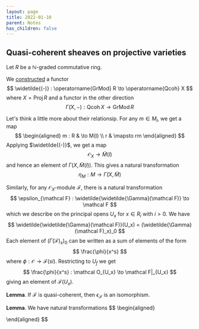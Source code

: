 ```yaml
---
layout: page
title: 2022-01-10
parent: Notes
has_children: false
---
```


## Quasi-coherent sheaves on projective varieties 

Let $R$ be a $\mathbb{N}$-graded commutative ring. 

We [constructed](https://738.f21.matthewrobertballard.com/notes/2021-12-02/) a functor 
$$
\widetilde{(-)} : \operatorname{GrMod} R \to \operatorname{Qcoh} X
$$ 
where $X = \operatorname{Proj} R$ and a functor in the other 
direction 
$$
\widetilde{\Gamma}(X,-) : \operatorname{Qcoh} X \to \operatorname{GrMod} R 
$$

Let's think a little more about their relationsip. For any $m \in M_l$, we 
get a map 
$$
\begin{aligned}
	m : R & \to M(l) \\
	r & \mapsto rm
\end{aligned}
$$
Applying $\widetilde{(-)}$, we get a map 
$$
	\mathcal O_X \to \widetilde{M}(l) 
$$
and hence an element of $\Gamma(X,\widetilde{M}(l))$. This gives a natural 
transformation 
$$
	\eta_M : M \to \widetilde{\Gamma}(X,\widetilde{M})
$$

Similarly, for any $\mathcal O_X$-module $\mathcal F$, there is a 
natural transformation 
$$
\epsilon_{\mathcal F} : \widetilde{\widetilde{\Gamma}(\mathcal F)} \to \mathcal F
$$
which we describe on the principal opens $U_x$ for $x \in R_i$ 
with $i > 0$. We have 
$$
\widetilde{\widetilde{\Gamma}(\mathcal F)}(U_x) = 
(\widetilde{\Gamma}(\mathcal F)_x)_0 
$$
Each element of $(\widetilde{\Gamma}(\mathcal F)_x)_0$ can be written 
as a sum of elements of the form
$$
\frac{\phi}{x^s}
$$
where $\phi : \mathcal O \to \mathcal F(si)$. Restricting to $U_f$ 
we get
$$
\frac{\phi}{x^s} : \mathcal O_{U_x} \to \mathcal F|_{U_x} 
$$
giving an element of $\mathcal F(U_x)$. 

**Lemma**. If $\mathcal F$ is quasi-coherent, then 
$\epsilon_{\mathcal F}$ is an isomorphism. 



**Lemma**. We have natural transformations 
$$
\begin{aligned}

\end{aligned}
$$
